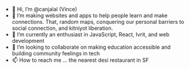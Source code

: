 - 👋 Hi, I’m @canjalal (Vince)
- 👀 I’m making websites and apps to help people learn and make connections. That, random maps, conquering our personal barriers to social connection, and kitniyot liberation.
- 🌱 I’m currently an enthusiast in JavaScript, React, Ivrit, and web development
- 💞️ I’m looking to collaborate on making education accessible and building community feelings in tech
- 📫 How to reach me ... the nearest desi restaurant in SF

<!---
canjalal/canjalal is a ✨ special ✨ repository because its `README.md` (this file) appears on your GitHub profile.
You can click the Preview link to take a look at your changes.
--->
